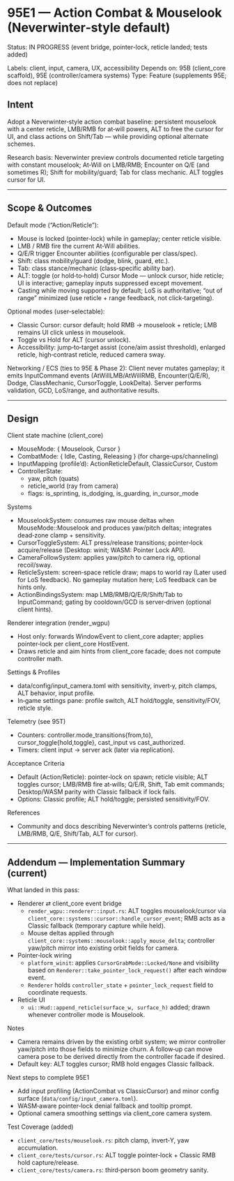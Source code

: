 # 95E1 — Action Combat & Mouselook (Neverwinter‑style default)

Status: IN PROGRESS (event bridge, pointer-lock, reticle landed; tests added)

Labels: client, input, camera, UX, accessibility
Depends on: 95B (client_core scaffold), 95E (controller/camera systems)
Type: Feature (supplements 95E; does not replace)

## Intent

Adopt a Neverwinter‑style action combat baseline: persistent mouselook with a center reticle, LMB/RMB for at‑will powers, ALT to free the cursor for UI, and class actions on Shift/Tab — while providing optional alternate schemes.

Research basis:
Neverwinter preview controls documented reticle targeting with constant mouselook; At‑Will on LMB/RMB; Encounter on Q/E (and sometimes R); Shift for mobility/guard; Tab for class mechanic. ALT toggles cursor for UI.

---

## Scope & Outcomes

Default mode (“Action/Reticle”):
- Mouse is locked (pointer‑lock) while in gameplay; center reticle visible.
- LMB / RMB fire the current At‑Will abilities.
- Q/E/R trigger Encounter abilities (configurable per class/spec).
- Shift: class mobility/guard (dodge, blink, guard, etc.).
- Tab: class stance/mechanic (class‑specific ability bar).
- ALT: toggle (or hold‑to‑hold) Cursor Mode — unlock cursor, hide reticle; UI is interactive; gameplay inputs suppressed except movement.
- Casting while moving supported by default; LoS is authoritative; “out of range” minimized (use reticle + range feedback, not click‑targeting).

Optional modes (user‑selectable):
- Classic Cursor: cursor default; hold RMB → mouselook + reticle; LMB remains UI click unless in mouselook.
- Toggle vs Hold for ALT (cursor unlock).
- Accessibility: jump‑to‑target assist (cone/aim assist threshold), enlarged reticle, high‑contrast reticle, reduced camera sway.

Networking / ECS (ties to 95E & Phase 2):
Client never mutates gameplay; it emits InputCommand events (AtWillLMB/AtWillRMB, Encounter(Q/E/R), Dodge, ClassMechanic, CursorToggle, LookDelta). Server performs validation, GCD, LoS/range, and authoritative results.

---

## Design

Client state machine (client_core)
- MouseMode: { Mouselook, Cursor }
- CombatMode: { Idle, Casting, Releasing } (for charge‑ups/channeling)
- InputMapping (profile’d): ActionReticleDefault, ClassicCursor, Custom
- ControllerState:
  - yaw, pitch (quats)
  - reticle_world (ray from camera)
  - flags: is_sprinting, is_dodging, is_guarding, in_cursor_mode

Systems
- MouselookSystem: consumes raw mouse deltas when MouseMode::Mouselook and produces yaw/pitch deltas; integrates dead‑zone clamp + sensitivity.
- CursorToggleSystem: ALT press/release transitions; pointer‑lock acquire/release (Desktop: winit; WASM: Pointer Lock API).
- CameraFollowSystem: applies yaw/pitch to camera rig, optional recoil/sway.
- ReticleSystem: screen‑space reticle draw; maps to world ray (Later used for LoS feedback). No gameplay mutation here; LoS feedback can be hints only.
- ActionBindingsSystem: map LMB/RMB/Q/E/R/Shift/Tab to InputCommand; gating by cooldown/GCD is server‑driven (optional client hints).

Renderer integration (render_wgpu)
- Host only: forwards WindowEvent to client_core adapter; applies pointer‑lock per client_core HostEvent.
- Draws reticle and aim hints from client_core facade; does not compute controller math.

Settings & Profiles
- data/config/input_camera.toml with sensitivity, invert‑y, pitch clamps, ALT behavior, input profile.
- In‑game settings pane: profile switch, ALT hold/toggle, sensitivity/FOV, reticle style.

Telemetry (see 95T)
- Counters: controller.mode_transitions{from,to}, cursor_toggle{hold,toggle}, cast_input vs cast_authorized.
- Timers: client input → server ack (later via replication).

Acceptance Criteria
- Default (Action/Reticle): pointer‑lock on spawn; reticle visible; ALT toggles cursor; LMB/RMB fire at‑wills; Q/E/R, Shift, Tab emit commands; Desktop/WASM parity with Classic fallback if lock fails.
- Options: Classic profile; ALT hold/toggle; persisted sensitivity/FOV.

References
- Community and docs describing Neverwinter’s controls patterns (reticle, LMB/RMB, Q/E, Shift/Tab, ALT for cursor).

---

## Addendum — Implementation Summary (current)

What landed in this pass:
- Renderer ⇄ client_core event bridge
  - `render_wgpu::renderer::input.rs`: ALT toggles mouselook/cursor via `client_core::systems::cursor::handle_cursor_event`; RMB acts as a Classic fallback (temporary capture while held).
  - Mouse deltas applied through `client_core::systems::mouselook::apply_mouse_delta`; controller yaw/pitch mirror into existing orbit fields for camera.
- Pointer‑lock wiring
  - `platform_winit`: applies `CursorGrabMode::Locked/None` and visibility based on `Renderer::take_pointer_lock_request()` after each window event.
  - `Renderer` holds `controller_state` + `pointer_lock_request` field to coordinate requests.
- Reticle UI
  - `ui::Hud::append_reticle(surface_w, surface_h)` added; drawn whenever controller mode is Mouselook.

Notes
- Camera remains driven by the existing orbit system; we mirror controller yaw/pitch into those fields to minimize churn. A follow‑up can move camera pose to be derived directly from the controller facade if desired.
- Default key: ALT toggles cursor; RMB hold engages Classic fallback.

Next steps to complete 95E1
- Add input profiling (ActionCombat vs ClassicCursor) and minor config surface (`data/config/input_camera.toml`).
- WASM‑aware pointer‑lock denial fallback and tooltip prompt.
- Optional camera smoothing settings via client_core camera system.

Test Coverage (added)
- `client_core/tests/mouselook.rs`: pitch clamp, invert‑Y, yaw accumulation.
- `client_core/tests/cursor.rs`: ALT toggle pointer‑lock + Classic RMB hold capture/release.
- `client_core/tests/camera.rs`: third‑person boom geometry sanity.
